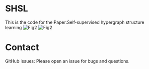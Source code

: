 # SHSL
This is the code for the Paper:Self-supervised hypergraph structure learning
![Fig2](https://github.com/user-attachments/assets/23f97ab0-dff9-439c-a841-459b1b4927fe)
![Fig2](https://github.com/user-attachments/assets/81758415-8a77-4e24-b0dd-224d2fda0d89)

# Contact
GitHub Issues: Please open an issue for bugs and questions.
